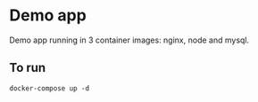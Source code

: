 # Demo app 

Demo app running in 3 container images: nginx, node and mysql.


## To run

```
docker-compose up -d
```